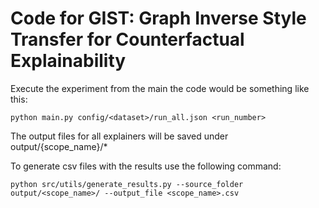 # Code for GIST: Graph Inverse Style Transfer for Counterfactual Explainability


Execute the experiment from the main the code would be something like this:

```
python main.py config/<dataset>/run_all.json <run_number>
```

The output files for all explainers will be saved under output/{scope_name}/*

To generate csv files with the results use the following command:
```
python src/utils/generate_results.py --source_folder output/<scope_name>/ --output_file <scope_name>.csv
```